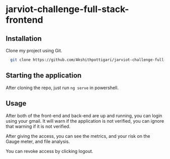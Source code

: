 
# jarviot-challenge-full-stack-frontend

## Installation

Clone my project using Git.

```bash
  git clone https://github.com/Akshithpottigari/jarviot-challenge-full-stack-frontend.git
```
    
## Starting the application

After cloning the repo, just run ```ng serve``` in powershell.



## Usage
After both of the front-end and back-end are up and running, you can login using your gmail. It will warn if the application is not verified, you can ignore that warning if it is not verified.

After giving the access, you can see the metrics, and your risk on the Gauge meter, and file analysis.

You can revoke access by clicking logout.
